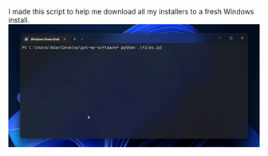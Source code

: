 I made this script to help me download all my installers to a fresh Windows install.
![](showcase.gif)

